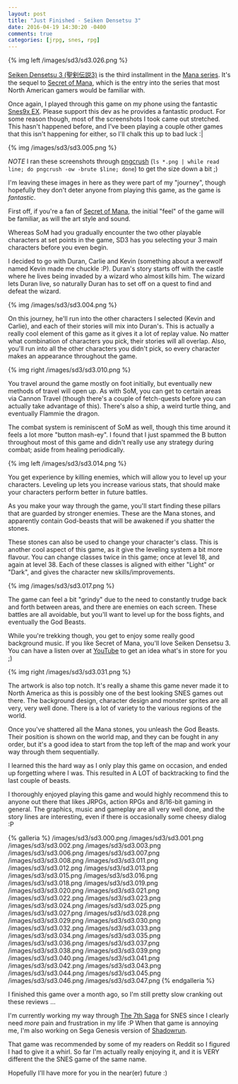 ```yaml
---
layout: post
title: "Just Finished - Seiken Densetsu 3"
date: 2016-04-19 14:30:20 -0400
comments: true
categories: [jrpg, snes, rpg]
---
```


{% img left /images/sd3/sd3.026.png %}

[Seiken Densetsu 3 (聖剣伝説3)](https://en.wikipedia.org/wiki/Seiken_Densetsu_3) is the third installment in the [Mana series](https://en.wikipedia.org/wiki/Mana_\(series\)). It's the sequel to [Secret of Mana](https://en.wikipedia.org/wiki/Secret_of_Mana), which is the entry into the series that most North American gamers would be familiar with.

Once again, I played through this game on my phone using the fantastic [Snes9x EX](http://www.explusalpha.com/home/snes9x-ex). Please support this dev as he provides a fantastic product. For some reason though, most of the screenshots I took came out stretched. This hasn't happened before, and I've been playing a couple other games that this isn't happening for either, so I'll chalk this up to bad luck :|

{% img /images/sd3/sd3.005.png %}

*NOTE* I ran these screenshots through [pngcrush](http://pmt.sourceforge.net/pngcrush/) (`ls *.png | while read line; do pngcrush -ow -brute $line; done`) to get the size down a bit ;)

I'm leaving these images in here as they were part of my "journey", though hopefully they don't deter anyone from playing this game, as the game is *fantastic*.

First off, if you're a fan of [Secret of Mana](https://en.wikipedia.org/wiki/Secret_of_Mana), the initial "feel" of the game will be familiar, as will the art style and sound.

<!-- more -->

Whereas SoM had you gradually encounter the two other playable characters at set points in the game, SD3 has you selecting your 3 main characters before you even begin.

I decided to go with Duran, Carlie and Kevin (something about a werewolf named Kevin made me chuckle :P). Duran's story starts off with the castle where he lives being invaded by a wizard who almost kills him. The wizard lets Duran live, so naturally Duran has to set off on a quest to find and defeat the wizard.

{% img /images/sd3/sd3.004.png %}

On this journey, he'll run into the other characters I selected (Kevin and Carlie), and each of their stories will mix into Duran's. This is actually a really cool element of this game as it gives it a lot of replay value. No matter what combination of characters you pick, their stories will all overlap. Also, you'll run into all the other characters you didn't pick, so every character makes an appearance throughout the game.

{% img right /images/sd3/sd3.010.png %}

You travel around the game mostly on foot initially, but eventually new methods of travel will open up. As with SoM, you can get to certain areas via Cannon Travel (though there's a couple of fetch-quests before you can actually take advantage of this). There's also a ship, a weird turtle thing, and eventually Flammie the dragon.

The combat system is reminiscent of SoM as well, though this time around it feels a lot more "button mash-ey". I found that I just spammed the B button throughout most of this game and didn't really use any strategy during combat; aside from healing periodically.

{% img left /images/sd3/sd3.014.png %}

You get experience by killing enemies, which will allow you to level up your characters. Leveling up lets you increase various stats, that should make your characters perform better in future battles.

As you make your way through the game, you'll start finding these pillars that are guarded by stronger enemies. These are the Mana stones, and apparently contain God-beasts that will be awakened if you shatter the stones.

These stones can also be used to change your character's class. This is another cool aspect of this game, as it give the leveling system a bit more flavour. You can change classes twice in this game; once at level 18, and again at level 38. Each of these classes is aligned with either "Light" or "Dark", and gives the character new skills/improvements.

{% img /images/sd3/sd3.017.png %}

The game can feel a bit "grindy" due to the need to constantly trudge back and forth between areas, and there are enemies on each screen. These battles are all avoidable, but you'll want to level up for the boss fights, and eventually the God Beasts.

While you're trekking though, you get to enjoy some really good background music. If you like Secret of Mana, you'll love Seiken Densetsu 3. You can have a listen over at [YouTube](https://www.youtube.com/watch?v=qrywwZ7oL2w&index=30&list=PL4649F0DBF0FC09E3) to get an idea what's in store for you ;)

{% img right /images/sd3/sd3.031.png %}

The artwork is also top notch. It's really a shame this game never made it to North America as this is possibly one of the best looking SNES games out there. The background design, character design and monster sprites are all very, very well done. There is a lot of variety to the various regions of the world.

Once you've shattered all the Mana stones, you unleash the God Beasts. Their position is shown on the world map, and they can be fought in any order, but it's a good idea to start from the top left of the map and work your way through them sequentially.

I learned this the hard way as I only play this game on occasion, and ended up forgetting where I was. This resulted in A LOT of backtracking to find the last couple of beasts.

I thoroughly enjoyed playing this game and would highly recommend this to anyone out there that likes JRPGs, action RPGs and 8/16-bit gaming in general. The graphics, music and gameplay are all very well done, and the story lines are interesting, even if there is occasionally some cheesy dialog :P

{% galleria %}
/images/sd3/sd3.000.png
/images/sd3/sd3.001.png
/images/sd3/sd3.002.png
/images/sd3/sd3.003.png
/images/sd3/sd3.006.png
/images/sd3/sd3.007.png
/images/sd3/sd3.008.png
/images/sd3/sd3.011.png
/images/sd3/sd3.012.png
/images/sd3/sd3.013.png
/images/sd3/sd3.015.png
/images/sd3/sd3.016.png
/images/sd3/sd3.018.png
/images/sd3/sd3.019.png
/images/sd3/sd3.020.png
/images/sd3/sd3.021.png
/images/sd3/sd3.022.png
/images/sd3/sd3.023.png
/images/sd3/sd3.024.png
/images/sd3/sd3.025.png
/images/sd3/sd3.027.png
/images/sd3/sd3.028.png
/images/sd3/sd3.029.png
/images/sd3/sd3.030.png
/images/sd3/sd3.032.png
/images/sd3/sd3.033.png
/images/sd3/sd3.034.png
/images/sd3/sd3.035.png
/images/sd3/sd3.036.png
/images/sd3/sd3.037.png
/images/sd3/sd3.038.png
/images/sd3/sd3.039.png
/images/sd3/sd3.040.png
/images/sd3/sd3.041.png
/images/sd3/sd3.042.png
/images/sd3/sd3.043.png
/images/sd3/sd3.044.png
/images/sd3/sd3.045.png
/images/sd3/sd3.046.png
/images/sd3/sd3.047.png
{% endgalleria %}

I finished this game over a month ago, so I'm still pretty slow cranking out these reviews ...

I'm currently working my way through [The 7th Saga](https://en.wikipedia.org/wiki/The_7th_Saga) for SNES since I clearly need *more* pain and frustration in my life :P When that game is annoying me, I'm also working on Sega Genesis version of [Shadowrun](https://en.wikipedia.org/wiki/Shadowrun_\(1994_video_game\)).

That game was recommended by some of my readers on Reddit so I figured I had to give it a whirl. So far I'm actually really enjoying it, and it is VERY different the the SNES game of the same name.

Hopefully I'll have more for you in the near(er) future :)

